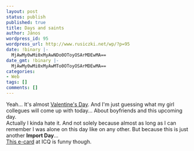 ```yaml
---
layout: post
status: publish
published: true
title: Days and saints
author: János
wordpress_id: 95
wordpress_url: http://www.rusiczki.net/wp/?p=95
date: !binary |-
  MjAwMy0wMi0xMyAwNDo0OToyOSArMDEwMA==
date_gmt: !binary |-
  MjAwMy0wMi0xMyAwMTo0OToyOSArMDEwMA==
categories:
- Web
tags: []
comments: []
---
```

<p>Yeah... It's almost <a href="http://www.shagtown.com/days/valentine.html" title="Bleaaah!">Valentine's Day</a>. And I'm just guessing what my girl collegues will come up with today... About boyfriends and this upcoming day.<br />
Actually I kinda hate it. And not solely because almost as long as I can remember I was alone on this day like on any other. But because this is just another <b>Import Day</b>...<br />
<a href="http://web.icq.com/friendship/browse_page/0,,9950,00.html" title="Worth a few arrow shots...">This e-card</a> at ICQ is funny though.</p>
